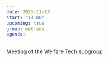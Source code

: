 ```yaml
---
date: 2025-11-13
start: "13:00"
upcoming: true
group: welfare
agenda: 
--- 
```

Meeting of the Welfare Tech subgroup